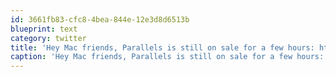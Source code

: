 ```yaml
---
id: 3661fb83-cfc8-4bea-844e-12e3d8d6513b
blueprint: text
category: twitter
title: 'Hey Mac friends, Parallels is still on sale for a few hours: http://bit.ly/ehVn0T'
caption: 'Hey Mac friends, Parallels is still on sale for a few hours: http://bit.ly/ehVn0T'
---
```

